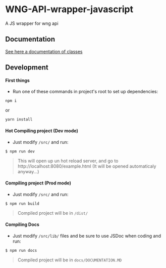 # WNG-API-wrapper-javascript

A JS wrapper for wng api

## Documentation

[See here a documentation of classes](docs/DOCUMENTATION.md)

## Development

#### First things

- Run one of these commands in project's root to set up dependencies:
```
npm i
```
  or
```
yarn install
```

#### Hot Compiling project (Dev mode)

- Just modify `/src/` and run:
```
$ npm run dev
```

> This will open up un hot reload server, and go to http://localhost:8080/example.html (It will be opened automaticaly anyway...)

#### Compiling project (Prod mode)

- Just modify `/src/` and run:
```
$ npm run build
```

> Compiled project will be in `/dist/`

#### Compiling Docs

- Just modify `/src/lib/` files and be sure to use JSDoc when coding and run:
```
$ npm run docs
```

> Compiled project will be in `docs/DOCUMENTATION.MD`